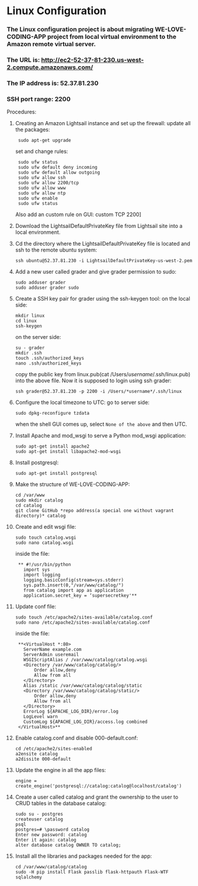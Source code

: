 # Linux Configuration

### The Linux configuration project is about migrating WE-LOVE-CODING-APP project from local virtual environment to the Amazon remote virtual server.

### The URL is: http://ec2-52-37-81-230.us-west-2.compute.amazonaws.com/
### The IP address is: 52.37.81.230
### SSH port range: 2200

Procedures:
1. Creating an Amazon Lightsail instance and set up the firewall:
    update all the packages:
    ```
     sudo apt-get upgrade
    ```
    set and change rules:
    ```
     sudo ufw status
     sudo ufw default deny incoming
     sudo ufw default allow outgoing
     sudo ufw allow ssh
     sudo ufw allow 2200/tcp
     sudo ufw allow www
     sudo ufw allow ntp
     sudo ufw enable
     sudo ufw status
    ```
    Also add an custom rule on GUI: custom TCP 2200]

2. Download the LightsailDefaultPrivateKey file from Lightsail site into a local environment.

3. Cd the directory where the LightsailDefaultPrivateKey file is located and ssh to the remote ubuntu system:
    ```
    ssh ubuntu@52.37.81.230 -i LightsailDefaultPrivateKey-us-west-2.pem
    ```

4. Add a new user called grader and give grader permission to sudo:
    ```
    sudo adduser grader
    sudo adduser grader sudo
    ```

5. Create a SSH key pair for grader using the ssh-keygen tool:
    on the local side:
     ```
     mkdir linux
     cd linux
     ssh-keygen
     ```
    on the server side:
     ```
     su - grader
     mkdir .ssh
     touch .ssh/authorized_keys
     nano .ssh/authorized_keys
     ```
    copy the public key from linux.pub(cat  /Users/*username*/.ssh/linux.pub) into the above file.
    Now it is supposed to login using ssh grader:
     ```
     ssh grader@52.37.81.230 -p 2200 -i /Users/*username*/.ssh/linux
     ```

6. Configure the local timezone to UTC:
    go to server side:
     ```
     sudo dpkg-reconfigure tzdata
     ```
    when the shell GUI comes up, select ```None of the above``` and then UTC.

7. Install Apache and mod_wsgi to serve a Python mod_wsgi application:
    ```
    sudo apt-get install apache2
    sudo apt-get install libapache2-mod-wsgi
    ```

8. Install postgresql:
    ```
    sudo apt-get install postgresql
    ```

9. Make the structure of WE-LOVE-CODING-APP:
    ```
    cd /var/www
    sudo mkdir catalog
    cd catalog
    git clone GitHub *repo address(a special one without vagrant directory)* catalog
    ```

10. Create and edit wsgi file:
     ```
     sudo touch catalog.wsgi
     sudo nano catalog.wsgi
     ```
     inside the file:
     ```
      ** #!/usr/bin/python
        import sys
        import logging
        logging.basicConfig(stream=sys.stderr)
        sys.path.insert(0,"/var/www/catalog/")
        from catalog import app as application
        application.secret_key = ‘supersecretkey'**
     ```

11. Update conf file:
     ```
     sudo touch /etc/apache2/sites-available/catalog.conf
     sudo nano /etc/apache2/sites-available/catalog.conf
     ```
     inside the file:
     ```
      **<VirtualHost *:80>
        ServerName example.com
        ServerAdmin useremail
        WSGIScriptAlias / /var/www/catalog/catalog.wsgi
        <Directory /var/www/catalog/catalog/>
            Order allow,deny
            Allow from all
        </Directory>
        Alias /static /var/www/catalog/catalog/static
        <Directory /var/www/catalog/catalog/static/>
            Order allow,deny
            Allow from all
        </Directory>
        ErrorLog ${APACHE_LOG_DIR}/error.log
        LogLevel warn
        CustomLog ${APACHE_LOG_DIR}/access.log combined
      </VirtualHost>**
      ```

12. Enable catalog.conf and disable 000-default.conf:
     ```
     cd /etc/apache2/sites-enabled
     a2ensite catalog
     a2dissite 000-default
     ```

13. Update the engine in all the app files:
     ```
     engine = create_engine('postgresql://catalog:catalog@localhost/catalog')
     ```

14. Create a user called catalog and grant the ownership to the user to CRUD tables in the database catalog:
     ```
     sudo su - postgres
     createuser catalog
     psql
     postgres=# \password catalog
     Enter new password: catalog
     Enter it again: catalog
     alter database catalog OWNER TO catalog;
     ```

15. Install all the libraries and packages needed for the app:
     ```
     cd /var/www/catalog/catalog
     sudo -H pip install Flask passlib flask-httpauth Flask-WTF sqlalchemy
     ```
